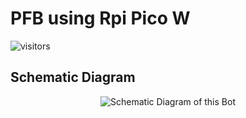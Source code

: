 # PFB using Rpi Pico W

![visitors](https://visitor-badge.laobi.icu/badge?page_id=srijan-76448.PFB-using-Rpi-Pico-W)


## Schematic Diagram
<p align = "center">
  <img 
    src = "imgs/schematic-diagram.png"
    alt = "Schematic Diagram of this Bot"
    width: 500% 
    height: 100% 
    align = "center"
  />
</p>
